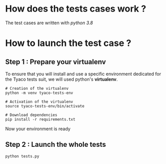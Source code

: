 # How does the tests cases work ?

The test cases are written with *python 3.8*

# How to launch the test case ?

## Step 1 : Prepare your virtualenv

To ensure that you will install and use a specific environment dedicated for the Tyaco tests suit, we will used python's **virtualenv**.

```shell
# Creation of the virtualenv
python -m venv tyaco-tests-env

# Activation of the virtualenv
source tyaco-tests-env/bin/activate

# Download dependencies
pip install -r requirements.txt
```

Now your environment is ready

## Step 2 : Launch the whole tests

```shell
python tests.py
```
